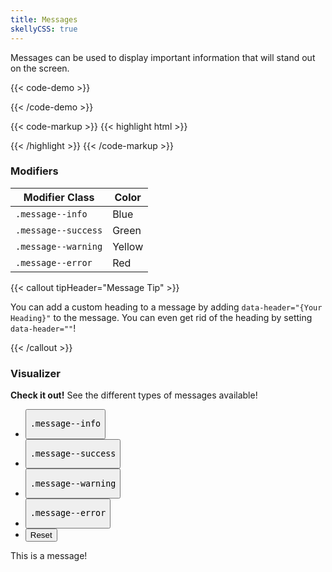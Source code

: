```yaml
---
title: Messages
skellyCSS: true
---
```


Messages can be used to display important information that will stand out on the screen.

{{< code-demo >}}
<!-- DEMO CODE HERE -->
<div class="message message--info">
  <p class="skeleton" data-lines="2" data-color="var(--med-blue)" data-opacity="0.4"></p>
</div>
{{< /code-demo >}}

{{< code-markup >}}
{{< highlight html >}}
<div class="message">
  <!-- Content goes here! -->
<div>
{{< /highlight >}}
{{< /code-markup >}}

<section class="mb-4">
  <h3>Modifiers</h3>
  <table borders="1" class="table modifiers table--no-hover">
    <thead>
      <tr>
        <th>Modifier Class</th>
        <th>Color</th>
      </tr>
    </thead>
    <tbody>
      <tr>
        <td data-label="Modifier Class"><code>.message--info</code></td>
        <td data-label="Color">Blue</td>
      </tr>
      <tr>
        <td data-label="Modifier Class"><code>.message--success</code></td>
        <td data-label="Color">Green</td>
      </tr>
      <tr>
        <td data-label="Modifier Class"><code>.message--warning</code></td>
        <td data-label="Color">Yellow</td>
      </tr>
      <tr>
        <td data-label="Modifier Class"><code>.message--error</code></td>
        <td data-label="Color">Red</td>
      </tr>
    </tbody>
  </table>
</section>

{{< callout tipHeader="Message Tip" >}}
  <p>You can add a custom heading to a message by adding <code>data-header="{Your Heading}"</code> to the message. You can even get rid of the heading by setting <code>data-header=""</code>!</p>
{{< /callout >}}

<section class="p-0 my-4">
  <h3 class="mb-3">Visualizer</h3>
  <div class="linear-gradient inverted px-4 py-3 block-container" 
      data-callout-header="tables tip" 
      data-callout-radius="0 3rem 0 3rem"
      data-gradient-direction="30deg"
      data-gradient-start="midnightblue 20%, purple 40%"
      data-gradient-stop="indigo"
      data-gradient-fallback="indigo">
    <i class="pi-rocket mr-1"></i>
    <strong class="mr-1">Check it out!</strong> 
    See the different types of messages available!
  </div>
  <div class="visualizer block-container p-3 py-4 border border--color-lighter border--width-5 tablet-up-2 mb-4">
    <div class="actions block">
      <ul class="list">
        <li>
          <button class="button" data-example-elements="message--info">
            <pre>.message--info</pre>
          </button>
        </li>
        <li>
          <button class="button" data-example-elements="message--success">
            <pre>.message--success</pre>
          </button>
        </li>
        <li>
          <button class="button" data-example-elements="message--warning">
            <pre>.message--warning</pre>
          </button>
        </li>
        <li>
          <button class="button" data-example-elements="message--error">
            <pre>.message--error</pre>
          </button>
        </li>
        <li>
          <button class="button button--salmon text-white" data-reset="true">
            Reset
          </button>
        </li>
      </ul>
    </div>
    <div class="results rounded-2 block background-dark p-3">
      <div class="message message--info">
        This is a message!
      </div>
    </div>
  </div>
<section>